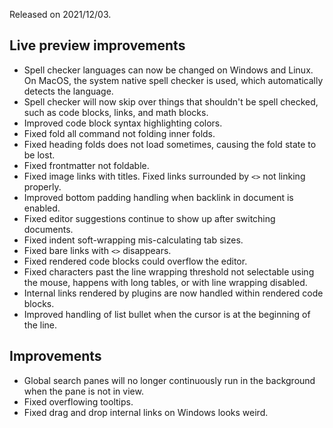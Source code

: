 Released on 2021/12/03.

## Live preview improvements

- Spell checker languages can now be changed on Windows and Linux. On MacOS, the system native spell checker is used, which automatically detects the language.
- Spell checker will now skip over things that shouldn't be spell checked, such as code blocks, links, and math blocks.
- Improved code block syntax highlighting colors.
- Fixed fold all command not folding inner folds.
- Fixed heading folds does not load sometimes, causing the fold state to be lost.
- Fixed frontmatter not foldable.
- Fixed image links with titles. Fixed links surrounded by `<>` not linking properly.
- Improved bottom padding handling when backlink in document is enabled.
- Fixed editor suggestions continue to show up after switching documents.
- Fixed indent soft-wrapping mis-calculating tab sizes.
- Fixed bare links with `<>` disappears.
- Fixed rendered code blocks could overflow the editor.
- Fixed characters past the line wrapping threshold not selectable using the mouse, happens with long tables, or with line wrapping disabled.
- Internal links rendered by plugins are now handled within rendered code blocks.
- Improved handling of list bullet when the cursor is at the beginning of the line.

## Improvements

- Global search panes will no longer continuously run in the background when the pane is not in view.
- Fixed overflowing tooltips.
- Fixed drag and drop internal links on Windows looks weird.
